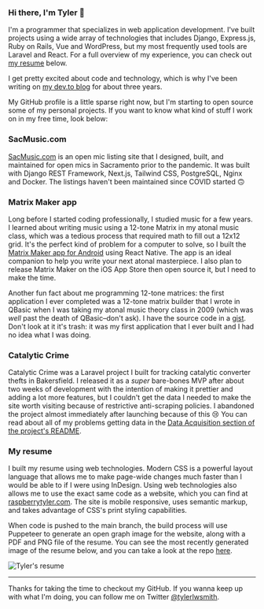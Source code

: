 ### Hi there, I'm Tyler 👋

I'm a programmer that specializes in web application development. I've built projects using a wide array of technologies that includes Django, Express.js, Ruby on Rails, Vue and WordPress, but my most frequently used tools are Laravel and React. For a full overview of my experience, you can check out [my resume](#my-resume) below.

I get pretty excited about code and technology, which is why I've been writing on [my dev.to blog](https://dev.to/tylerlwsmith) for about three years.

My GitHub profile is a little sparse right now, but I'm starting to open source some of my personal projects. If you want to know what kind of stuff I work on in my free time, look below:

### SacMusic.com

[SacMusic.com](https://sacmusic.com) is an open mic listing site that I designed, built, and maintained for open mics in Sacramento prior to the pandemic. It was built with Django REST Framework, Next.js, Tailwind CSS, PostgreSQL, Nginx and Docker. The listings haven't been maintained since COVID started 🙃

### Matrix Maker app

Long before I started coding professionally, I studied music for a few years. I learned about writing music using a 12-tone Matrix in my atonal music class, which was a tedious process that required math to fill out a 12x12 grid. It's the perfect kind of problem for a computer to solve, so I built the [Matrix Maker app for Android](https://play.google.com/store/apps/details?id=com.deadhandmedia.matrixmaker&hl=en_US&gl=US) using React Native. The app is an ideal companion to help you write your next atonal masterpiece. I also plan to release Matrix Maker on the iOS App Store then open source it, but I need to make the time.

Another fun fact about me programming 12-tone matrices: the first application I ever completed was a 12-tone matrix builder that I wrote in QBasic when I was taking my atonal music theory class in 2009 (which was _well_ past the death of QBasic–don't ask). I have the source code in a [gist](https://gist.github.com/tylerlwsmith/36a622930dfe56f71735865cce9b3e9c). Don't look at it it's trash: it was my first application that I ever built and I had no idea what I was doing.

### Catalytic Crime

Catalytic Crime was a Laravel project I built for tracking catalytic converter thefts in Bakersfield. I released it as a _super_ bare-bones MVP after about two weeks of development with the intention of making it prettier and adding a lot more features, but I couldn't get the data I needed to make the site worth visiting because of restrictive anti-scraping policies. 
I abandoned the project almost immediately after launching because of this 😢 You can read about all of my problems getting data in the [Data Acquisition section of the project's README](https://github.com/tylerlwsmith/catalyticcrime.com#data-acquisition).

### My resume

I built my resume using web technologies. Modern CSS is a powerful layout language that allows me to make page-wide changes much faster than I would be able to if I were using InDesign. Using web technologies also allows me to use the exact same code as a website, which you can find at [raspberrytyler.com](https://raspberrytyler.com/). The site is mobile responsive, uses semantic markup, and takes advantage of CSS's print styling capabilities.

When code is pushed to the main branch, the build process will use Puppeteer to generate an open graph image for the website, along with a PDF and PNG file of the resume. You can see the most recently generated image of the resume below, and you can take a look at the repo [here](https://github.com/tylerlwsmith/resume).

![Tyler's resume](https://raspberrytyler.com/generated/tyler-smith-resume.png?cache-bust=2021-12-07)

---

Thanks for taking the time to checkout my GitHub. If you wanna keep up with what I'm doing, you can follow me on Twitter [@tylerlwsmith](https://twitter.com/tylerlwsmith).
